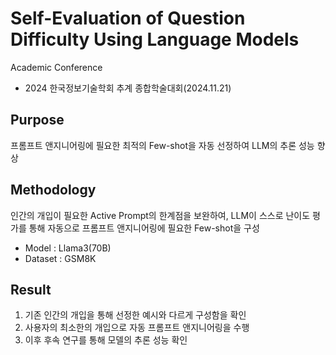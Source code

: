 # Self-Evaluation of Question Difficulty Using Language Models
Academic Conference

  - 2024 한국정보기술학회 추계 종합학술대회(2024.11.21)

## Purpose
프롬프트 앤지니어링에 필요한 최적의 Few-shot을 자동 선정하여 LLM의 추론 성능 향상

## Methodology
인간의 개입이 필요한 Active Prompt의 한계점을 보완하여, LLM이 스스로 난이도 평가를 통해 자동으로 프롬프트 앤지니어링에 필요한 Few-shot을 구성
	
  - Model : Llama3(70B)
  - Dataset : GSM8K

## Result
1. 기존 인간의 개입을 통해 선정한 예시와 다르게 구성함을 확인
2. 사용자의 최소한의 개입으로 자동 프롬프트 앤지니어링을 수행
3. 이후 후속 연구를 통해 모델의 추론 성능 확인

